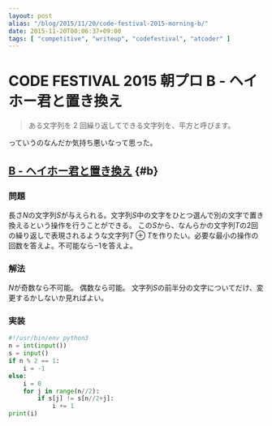 ```yaml
---
layout: post
alias: "/blog/2015/11/20/code-festival-2015-morning-b/"
date: 2015-11-20T00:06:37+09:00
tags: [ "competitive", "writeup", "codefestival", "atcoder" ]
---
```


# CODE FESTIVAL 2015 朝プロ B - ヘイホー君と置き換え

>   ある文字列を 2 回繰り返してできる文字列を、平方と呼びます。

っていうのなんだか気持ち悪いなって思った。

<!-- more -->

## [B - ヘイホー君と置き換え](https://beta.atcoder.jp/contests/code-festival-2015-morning-easy/tasks/cf_2015_morning_easy_b) {#b}

### 問題

長さ$N$の文字列$S$が与えられる。文字列$S$中の文字をひとつ選んで別の文字で置き換えるという操作を行うことができる。
この$S$から、なんらかの文字列$T$の2回の繰り返しで表現されるような文字列$T \oplus T$を作りたい。必要な最小の操作の回数を答えよ。不可能なら$-1$を答えよ。

### 解法

$N$が奇数なら不可能。
偶数なら可能。
文字列$S$の前半分の文字についてだけ、変更するかしないか見ればよい。

### 実装

``` python
#!/usr/bin/env python3
n = int(input())
s = input()
if n % 2 == 1:
    i = -1
else:
    i = 0
    for j in range(n//2):
        if s[j] != s[n//2+j]:
            i += 1
print(i)
```
